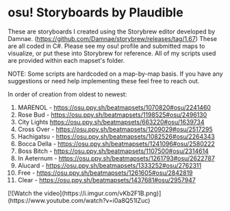 # osu! Storyboards by Plaudible

These are storyboards I created using the Storybrew editor developed by Damnae. (https://github.com/Damnae/storybrew/releases/tag/1.67) These are all coded in C#. Please see my osu! profile and submitted maps to visualize, or put these into Storybrew for reference. All of my scripts used are provided within each mapset's folder.

NOTE: Some scripts are hardcoded on a map-by-map basis. If you have any suggestions or need help implementing these feel free to reach out.

In order of creation from oldest to newest:
1. MARENOL - https://osu.ppy.sh/beatmapsets/1070820#osu/2241460
2. Rose Bud - https://osu.ppy.sh/beatmapsets/1198525#osu/2496130
3. City Lights https://osu.ppy.sh/beatmapsets/663220#osu/1639734
4. Cross Over - https://osu.ppy.sh/beatmapsets/1209029#osu/2517295
5. Hachigatsu - https://osu.ppy.sh/beatmapsets/1082526#osu/2264343
6. Bocca Della - https://osu.ppy.sh/beatmapsets/1241096#osu/2580222
7. Boss Bitch - https://osu.ppy.sh/beatmapsets/1107500#osu/2314614
8. In Aeternum - https://osu.ppy.sh/beatmapsets/1261793#osu/2622787
9. Alucard - https://osu.ppy.sh/beatmapsets/1333252#osu/2762311
10. Free - https://osu.ppy.sh/beatmapsets/1261605#osu/2842819
11. Clear - https://osu.ppy.sh/beatmapsets/1437681#osu/2957947

<p align="center">

</p>
  [![Watch the video](https://i.imgur.com/vKb2F1B.png)](https://www.youtube.com/watch?v=i0a8Q51IZuc)
